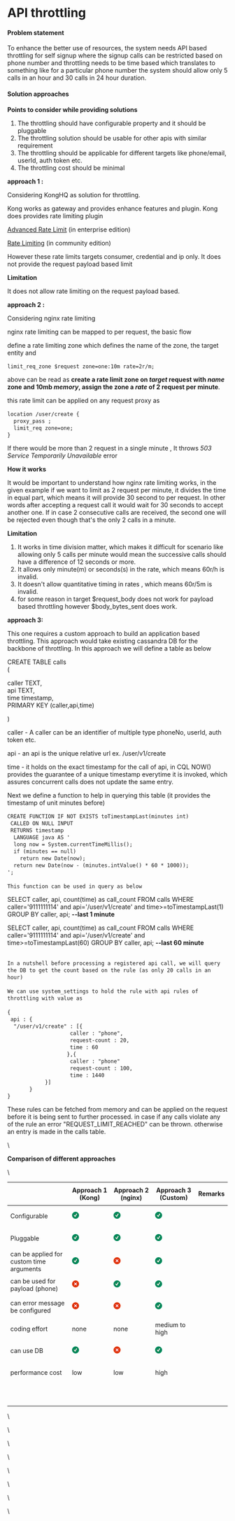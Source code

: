 # API throttling

#### Problem statement <a href="#apithrottling-problemstatement" id="apithrottling-problemstatement"></a>

To enhance the better use of resources, the system needs API based throttling for self signup where the signup calls can be restricted based on phone number and throttling needs to be time based which translates to something like for a particular phone number the system should allow only 5 calls in an hour and 30 calls in 24 hour duration.

#### Solution approaches <a href="#apithrottling-solutionapproaches" id="apithrottling-solutionapproaches"></a>

**Points to consider while providing solutions**

1. The throttling should have configurable property and it should be pluggable
2. The throttling solution should be usable for other apis with similar requirement
3. The throttling should be applicable for different targets like phone/email, userId, auth token etc.
4. The throttling cost should be minimal

**approach 1 :**&#x20;

Considering KongHQ as solution for throttling.

Kong works as gateway and provides enhance features and plugin. Kong does provides rate limiting plugin

[Advanced Rate Limit](https://docs.konghq.com/hub/kong-inc/rate-limiting-advanced/) (in enterprise edition)

[Rate Limiting](https://docs.konghq.com/hub/kong-inc/rate-limiting/) (in community edition)

However these rate limits targets consumer, credential and ip only. It does not provide the request payload based limit

**Limitation**

It does not allow rate limiting on the request payload based.

**approach 2 :**&#x20;

Considering nginx rate limiting

nginx rate limiting can be mapped to per request, the basic flow&#x20;

define a rate limiting zone which defines the name of the zone, the target entity and&#x20;

```
limit_req_zone $request zone=one:10m rate=2r/m;
```

above can be read as **create a rate limit zone on **_**target**_** request with **_**name**_** zone and 10mb **_**memory**_**, assign the zone a **_**rate**_** of 2 request per minute**.

this rate limit can be applied on any request proxy as&#x20;

```
location /user/create {
  proxy_pass ;
  limit_req zone=one;
}
```

If there would be more than 2 request in a single minute , It throws _503 Service Temporarily Unavailable_ error

**How it works**

It would be important to understand how nginx rate limiting works, in the given example if we want to limit as 2 request per minute, it divides the time in equal part, which means it will provide 30 second to per request. In other words after accepting a request call it would wait for 30 seconds to accept another one. If in case 2 consecutive calls are received, the second one will be rejected even though that's the only 2 calls in a minute.

**Limitation**

1. &#x20;It works in time division matter, which makes it difficult for scenario like allowing only 5 calls per minute would mean the successive calls should have a difference of 12 seconds or more.
2. It allows only minute(m) or seconds(s) in the rate, which means 60r/h is invalid.
3. It doesn't allow quantitative timing in rates , which means 60r/5m is invalid.
4. for some reason in target $request\_body does not work for payload based throttling however $body\_bytes\_sent does work.

**approach 3:**

This one requires a custom approach to build an application based throttling. This approach would take existing cassandra DB for the backbone of throttling. In this approach we will define a table as below

CREATE TABLE calls\
(

caller TEXT,\
api TEXT,\
time timestamp,\
PRIMARY KEY (caller,api,time)

)

caller -  A caller can be an identifier of multiple type phoneNo, userId, auth token etc.

api - an api is the unique relative url ex. /user/v1/create

time -  it holds on the exact timestamp for the call of api, in CQL NOW() provides the guarantee of a unique timestamp everytime it is invoked, which assures concurrent calls does not update the same entry.

Next we define a function to help in querying this table (it provides the timestamp of unit minutes before)

```
CREATE FUNCTION IF NOT EXISTS toTimestampLast(minutes int) 
 CALLED ON NULL INPUT 
 RETURNS timestamp
  LANGUAGE java AS '
  long now = System.currentTimeMillis();
  if (minutes == null)
    return new Date(now);
  return new Date(now - (minutes.intValue() * 60 * 1000));
';

This function can be used in query as below
```

SELECT caller, api, count(time) as call\_count FROM calls WHERE caller='9111111114' and api='/user/v1/create' and time>=toTimestampLast(1) GROUP BY caller, api; **--last 1 minute**

SELECT caller, api, count(time) as call\_count FROM calls WHERE caller='9111111114' and api='/user/v1/create' and time>=toTimestampLast(60) GROUP BY caller, api; **--last 60 minute**

```

In a nutshell before processing a registered api call, we will query the DB to get the count based on the rule (as only 20 calls in an hour)

We can use system_settings to hold the rule with api rules of throttling with value as

{
 api : {
  "/user/v1/create" : [{
                    caller : "phone",
                    request-count : 20,
                    time : 60
                   },{
                    caller : "phone"
                    request-count : 100,
                    time : 1440
            }]
       }
}
```

These rules can be fetched from memory and can be applied on the request before it is being sent to further processed. in case if any calls violate any of the rule an error "REQUEST\_LIMIT\_REACHED" can be thrown. otherwise an entry is made in the calls table.

\


**Comparison of different approaches**

\


| <p><br></p>                              | Approach 1 (Kong)                                    | Approach 2 (nginx)                                                                     | Approach 3 (Custom)                                 | Remarks     |
| ---------------------------------------- | ---------------------------------------------------- | -------------------------------------------------------------------------------------- | --------------------------------------------------- | ----------- |
| Configurable                             | ![(tick)](../../../../../.gitbook/assets/check.png)  | <img src="../../../../../.gitbook/assets/check.png" alt="(tick)" data-size="original"> | ![(tick)](../../../../../.gitbook/assets/check.png) | <p><br></p> |
| Pluggable                                | ![(tick)](../../../../../.gitbook/assets/check.png)  | ![(tick)](../../../../../.gitbook/assets/check.png)                                    | ![(tick)](../../../../../.gitbook/assets/check.png) | <p><br></p> |
| can be applied for custom time arguments | ![(tick)](../../../../../.gitbook/assets/check.png)  | ![(error)](../../../../../.gitbook/assets/error.png)                                   | ![(tick)](../../../../../.gitbook/assets/check.png) | <p><br></p> |
| can be used for payload (phone)          | ![(error)](../../../../../.gitbook/assets/error.png) | ![(tick)](../../../../../.gitbook/assets/check.png)                                    | ![(tick)](../../../../../.gitbook/assets/check.png) | <p><br></p> |
| can error message be configured          | ![(error)](../../../../../.gitbook/assets/error.png) | ![(error)](../../../../../.gitbook/assets/error.png)                                   | ![(tick)](../../../../../.gitbook/assets/check.png) | <p><br></p> |
| coding effort                            | none                                                 | none                                                                                   | medium to high                                      | <p><br></p> |
| can use DB                               | ![(tick)](../../../../../.gitbook/assets/check.png)  | ![(error)](../../../../../.gitbook/assets/error.png)                                   | ![(tick)](../../../../../.gitbook/assets/check.png) | <p><br></p> |
| performance cost                         | low                                                  | low                                                                                    | high                                                | <p><br></p> |
| <p><br></p>                              | <p><br></p>                                          | <p><br></p>                                                                            | <p><br></p>                                         | <p><br></p> |

\


\


\


\


\


\


\


\

